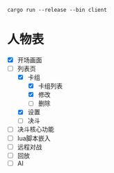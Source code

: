

```shell
cargo run --release --bin client
```



# 人物表
- [x] 开场画面
- [ ] 列表页
  - [x] 卡组
    - [x] 卡组列表
    - [x] 修改
    - [ ] 删除
  - [x] 设置
  - [ ] 决斗
- [ ] 决斗核心功能
- [ ] lua脚本嵌入
- [ ] 远程对战
- [ ] 回放
- [ ] AI